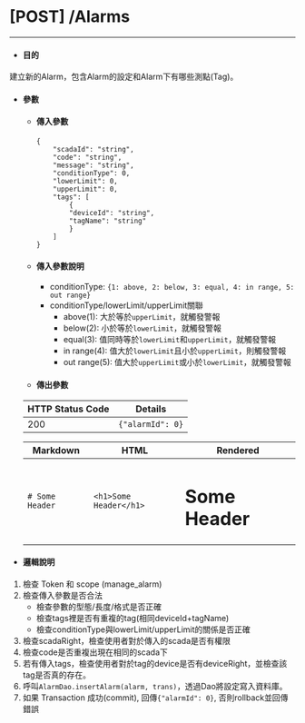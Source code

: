# \[POST\] /Alarms

---

* #### 目的

建立新的Alarm，包含Alarm的設定和Alarm下有哪些測點(Tag)。

* #### 參數

  * #### 傳入參數

    ```
    {
        "scadaId": "string",
        "code": "string",
        "message": "string",
        "conditionType": 0,
        "lowerLimit": 0,
        "upperLimit": 0,
        "tags": [
            {
            "deviceId": "string",
            "tagName": "string"
            }
        ]
    }
    ```
  * #### 傳入參數說明
    * conditionType: `{1: above, 2: below, 3: equal, 4: in range, 5: out range}`
    * conditionType/lowerLimit/upperLimit關聯
        * above(1): 大於等於`upperLimit`，就觸發警報
        * below(2): 小於等於`lowerLimit`，就觸發警報
        * equal(3): 值同時等於`lowerLimit`和`upperLimit`，就觸發警報
        * in range(4): 值大於`lowerLimit`且小於`upperLimit`，則觸發警報
        * out range(5): 值大於`upperLimit`或小於`lowerLimit`，就觸發警報
  * #### 傳出參數

  | HTTP Status Code | Details |
  | -- | -- |
  | 200 | `{"alarmId": 0}` |
  
  | Markdown | HTML | Rendered |
  | -- | -- | -- |
  | `# Some Header` | `<h1>Some Header</h1>` | <h1>Some Header</h1> |

* #### 邏輯說明

1. 檢查 Token 和 scope (manage_alarm)
2. 檢查傳入參數是否合法
    * 檢查參數的型態/長度/格式是否正確 
    * 檢查tags裡是否有重複的tag(相同deviceId+tagName)
    * 檢查conditionType與lowerLimit/upperLimit的關係是否正確
3. 檢查scadaRight，檢查使用者對於傳入的scada是否有權限
4. 檢查code是否重複出現在相同的scada下
5. 若有傳入tags，檢查使用者對於tag的device是否有deviceRight，並檢查該tag是否真的存在。
6. 呼叫`AlarmDao.insertAlarm(alarm, trans)`，透過Dao將設定寫入資料庫。
7. 如果 Transaction 成功(commit), 回傳`{"alarmId": 0}`, 否則rollback並回傳錯誤



